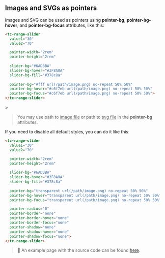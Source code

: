 ## Images and SVGs as pointers

Images and SVG can be used as pointers using **pointer-bg**, **pointer-bg-hover**, and **pointer-bg-focus** attributes, like this:

```html
<tc-range-slider
  value1="30"
  value2="70"

  pointer-width="2rem"
  pointer-height="2rem"
  
  slider-bg="#6AD3BA"
  slider-bg-hover="#3F8A8A"
  slider-bg-fill="#378c8a"
  
  pointer-bg="#fff url(/path/image.png) no-repeat 50% 50%"
  pointer-bg-hover="#c6f7eb url(/path/image.png) no-repeat 50% 50%"
  pointer-bg-focus="#c6f7eb url(/path/image.png) no-repeat 50% 50%">
</tc-range-slider>
```

<div class="my-12 flex flex-col items-center">
    <tc-range-slider
        value1="30"
        value2="70"
        pointer-width="2rem"
        pointer-height="2rem"
        slider-bg="#6AD3BA"
        slider-bg-hover="#3F8A8A"
        slider-bg-fill="#378c8a"
        pointer-bg="#fff url(/img/icons/paw.png) no-repeat 50% 50%"
        pointer-bg-hover="#c6f7eb url(/img/icons/paw.png) no-repeat 50% 50%"
        pointer-bg-focus="#c6f7eb url(/img/icons/paw.png) no-repeat 50% 50%">></tc-range-slider>
</div>

> You may use path to <u>image file</u> or path to <u>svg file</u> in the **pointer-bg** attributes.


If you need to disable all default styles, you can do it like this:

```html
<tc-range-slider
  value1="30"
  value2="70"

  pointer-width="2rem"
  pointer-height="2rem"
  
  slider-bg="#6AD3BA"
  slider-bg-hover="#3F8A8A"
  slider-bg-fill="#378c8a"
  
  pointer-bg="transparent url(/path/image.png) no-repeat 50% 50%"
  pointer-bg-hover="transparent url(/path/image.png) no-repeat 50% 50%"
  pointer-bg-focus="transparent url(/path/image.png) no-repeat 50% 50%"

  pointer-radius="0"
  pointer-border="none"
  pointer-border-hover="none"
  pointer-border-focus="none"
  pointer-shadow="none"
  pointer-shadow-hover="none"
  pointer-shadow-focus="none">
</tc-range-slider>
```

> :pushpin: An example page with the source code can be found [here](https://github.com/mzusin/toolcool-range-slider/blob/main/examples/19-pointers-images-and-svg.html).